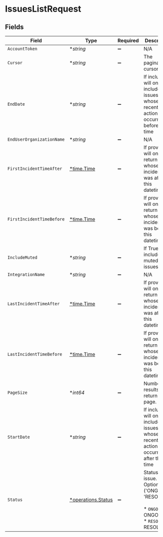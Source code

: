 # IssuesListRequest


## Fields

| Field                                                                                                | Type                                                                                                 | Required                                                                                             | Description                                                                                          |
| ---------------------------------------------------------------------------------------------------- | ---------------------------------------------------------------------------------------------------- | ---------------------------------------------------------------------------------------------------- | ---------------------------------------------------------------------------------------------------- |
| `AccountToken`                                                                                       | **string*                                                                                            | :heavy_minus_sign:                                                                                   | N/A                                                                                                  |
| `Cursor`                                                                                             | **string*                                                                                            | :heavy_minus_sign:                                                                                   | The pagination cursor value.                                                                         |
| `EndDate`                                                                                            | **string*                                                                                            | :heavy_minus_sign:                                                                                   | If included, will only include issues whose most recent action occurred before this time             |
| `EndUserOrganizationName`                                                                            | **string*                                                                                            | :heavy_minus_sign:                                                                                   | N/A                                                                                                  |
| `FirstIncidentTimeAfter`                                                                             | [*time.Time](https://pkg.go.dev/time#Time)                                                           | :heavy_minus_sign:                                                                                   | If provided, will only return issues whose first incident time was after this datetime.              |
| `FirstIncidentTimeBefore`                                                                            | [*time.Time](https://pkg.go.dev/time#Time)                                                           | :heavy_minus_sign:                                                                                   | If provided, will only return issues whose first incident time was before this datetime.             |
| `IncludeMuted`                                                                                       | **string*                                                                                            | :heavy_minus_sign:                                                                                   | If True, will include muted issues                                                                   |
| `IntegrationName`                                                                                    | **string*                                                                                            | :heavy_minus_sign:                                                                                   | N/A                                                                                                  |
| `LastIncidentTimeAfter`                                                                              | [*time.Time](https://pkg.go.dev/time#Time)                                                           | :heavy_minus_sign:                                                                                   | If provided, will only return issues whose last incident time was after this datetime.               |
| `LastIncidentTimeBefore`                                                                             | [*time.Time](https://pkg.go.dev/time#Time)                                                           | :heavy_minus_sign:                                                                                   | If provided, will only return issues whose last incident time was before this datetime.              |
| `PageSize`                                                                                           | **int64*                                                                                             | :heavy_minus_sign:                                                                                   | Number of results to return per page.                                                                |
| `StartDate`                                                                                          | **string*                                                                                            | :heavy_minus_sign:                                                                                   | If included, will only include issues whose most recent action occurred after this time              |
| `Status`                                                                                             | [*operations.Status](../../models/operations/status.md)                                              | :heavy_minus_sign:                                                                                   | Status of the issue. Options: ('ONGOING', 'RESOLVED')<br/><br/>* `ONGOING` - ONGOING<br/>* `RESOLVED` - RESOLVED |